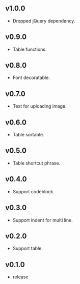 ## v1.0.0
* Dropped jQuery dependency.

## v0.9.0
* Table functions.

## v0.8.0
* Font decoratable.

## v0.7.0

* Text for uploading image.

## v0.6.0

* Table sortable.

## v0.5.0

* Table shortcut phrase.

## v0.4.0

* Support codeblock.

## v0.3.0

* Support indent for multi line.

## v0.2.0

* Support table.

## v0.1.0

* release
